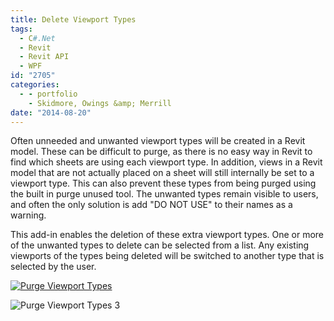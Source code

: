 ```yaml
---
title: Delete Viewport Types
tags:
  - C#.Net
  - Revit
  - Revit API
  - WPF
id: "2705"
categories:
  - - portfolio
    - Skidmore, Owings &amp; Merrill
date: "2014-08-20"
---
```


Often unneeded and unwanted viewport types will be created in a Revit model. These can be difficult to purge, as there is no easy way in Revit to find which sheets are using each viewport type. In addition, views in a Revit model that are not actually placed on a sheet will still internally be set to a viewport type. This can also prevent these types from being purged using the built in purge unused tool. The unwanted types remain visible to users, and often the only solution is add "DO NOT USE" to their names as a warning.

This add-in enables the deletion of these extra viewport types. One or more of the unwanted types to delete can be selected from a list. Any existing viewports of the types being deleted will be switched to another type that is selected by the user.

[![Purge Viewport Types](http://www.ericanastas.com/wp-content/uploads/2014/08/Purge-Viewport-Types-260x232.png)](Purge-Viewport-Types.png)

![Purge Viewport Types 3](Purge-Viewport-Types-3.png)
